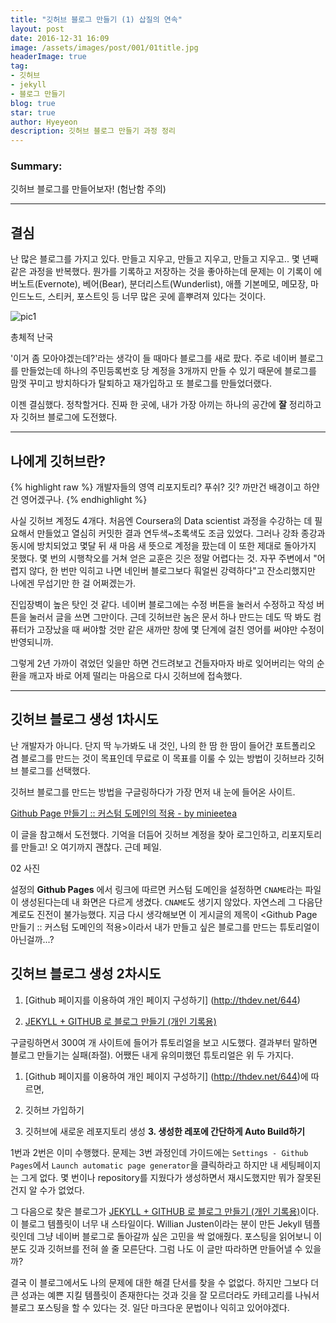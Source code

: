 ```yaml
---
title: "깃허브 블로그 만들기 (1) 삽질의 연속"
layout: post
date: 2016-12-31 16:09
image: /assets/images/post/001/01title.jpg
headerImage: true
tag:
- 깃허브
- jekyll
- 블로그 만들기
blog: true
star: true
author: Hyeyeon
description: 깃허브 블로그 만들기 과정 정리
---
```


### Summary:

깃허브 블로그를 만들어보자! (험난함 주의)

---

## 결심

난 많은 블로그를 가지고 있다. 만들고 지우고, 만들고 지우고, 만들고 지우고.. 몇 년째 같은 과정을 반복했다. 뭔가를 기록하고 저장하는 것을 좋아하는데 문제는 이 기록이 에버노트(Evernote), 베어(Bear), 분더리스트(Wunderlist), 애플 기본메모, 메모장, 마인드노드, 스티커, 포스트잇 등 너무 많은 곳에 흩뿌려져 있다는 것이다.

![pic1](post/images/01_01.png)
<figcaption class="caption">총체적 난국</figcaption>

'이거 좀 모아야겠는데?'라는 생각이 들 때마다 블로그를 새로 팠다. 주로 네이버 블로그를 만들었는데 하나의 주민등록번호 당 계정을 3개까지 만들 수 있기 때문에 블로그를 맘껏 꾸미고 방치하다가 탈퇴하고 재가입하고 또 블로그를 만들었더랬다.

이젠 결심했다. 정착할거다. 진짜 한 곳에, 내가 가장 아끼는 하나의 공간에 **잘** 정리하고자 깃허브 블로그에 도전했다.


---


## 나에게 깃허브란?

{% highlight raw %}
개발자들의 영역
리포지토리? 푸쉬? 깃?
까만건 배경이고 하얀건 영어겠구나.
{% endhighlight %}

사실 깃허브 계정도 4개다. 처음엔 Coursera의 Data scientist 과정을 수강하는 데 필요해서 만들었고 열심히 커밋한 결과 연두색~초록색도 조금 있었다. 그러나 강좌 종강과 동시에 방치되었고 몇달 뒤 새 마음 새 뜻으로 계정을 팠는데 이 또한 제대로 돌아가지 못했다. 몇 번의 시행착오를 거쳐 얻은 교훈은 깃은 정말 어렵다는 것. 자꾸 주변에서 "어렵지 않다, 한 번만 익히고 나면 네인버 블로그보다 훠얼씬 강력하다"고 잔소리했지만 나에겐 무섭기만 한 걸 어쩌겠는가.

진입장벽이 높은 탓인 것 같다. 네이버 블로그에는 수정 버튼을 눌러서 수정하고 작성 버튼을 눌러서 글을 쓰면 그만이다. 근데 깃허브란 놈은 문서 하나 만드는 데도 딱 봐도 컴퓨터가 고장났을 때 써야할 것만 같은 새까만 창에 몇 단계에 걸친 영어를 써야만 수정이 반영되니까.

그렇게 2년 가까이 겪었던 잊을만 하면 건드려보고 건들자마자 바로 잊어버리는 악의 순환을 깨고자 바로 어제 떨리는 마음으로 다시 깃허브에 접속했다.

---

## 깃허브 블로그 생성 1차시도

난 개발자가 아니다. 단지 딱 누가봐도 내 것인, 나의 한 땀 한 땀이 들어간 포트폴리오 겸 블로그를 만드는 것이 목표인데 무료로 이 목표를 이룰 수 있는 방법이 깃허브라 깃허브 블로그를 선택했다.

깃허브 블로그를 만드는 방법을 구글링하다가 가장 먼저 내 눈에 들어온 사이트.

[Github Page 만들기 :: 커스텀 도메인의 적용 - by minieetea](https://minieetea.com/2016/11/archives/4816)

이 글을 참고해서 도전했다. 기억을 더듬어 깃허브 계정을 찾아 로그인하고, 리포지토리를 만들고! 오 여기까지 괜찮다. 근데 페일.


02 사진

설정의 **Github Pages** 에서 링크에 따르면 커스텀 도메인을 설정하면 <code>CNAME</code>라는 파일이 생성된다는데 내 화면은 다르게 생겼다. <code>CNAME</code>도 생기지 않았다. 자연스레 그 다음단계로도 진전이 불가능했다. 지금 다시 생각해보면 이 게시글의 제목이 <Github Page 만들기 :: 커스텀 도메인의 적용>이라서 내가 만들고 싶은 블로그를 만드는 튜토리얼이 아닌걸까...?

## 깃허브 블로그 생성 2차시도

1. [Github 페이지를 이용하여 개인 페이지 구성하기] (http://thdev.net/644)

2. [JEKYLL + GITHUB 로 블로그 만들기 (개인 기록용)](http://kr.minibrary.com/127/)

구글링하면서 300여 개 사이트에 들어가 튜토리얼을 보고 시도했다. 결과부터 말하면 블로그 만들기는 실패(좌절). 어쨌든 내게 유의미했던 튜토리얼은 위 두 가지다.


1. [Github 페이지를 이용하여 개인 페이지 구성하기] (http://thdev.net/644)에 따르면,

1. 깃허브 가입하기
2. 깃허브에 새로운 레포지토리 생성
**3. 생성한 레포에 간단하게 Auto Build하기**

1번과 2번은 이미 수행했다. 문제는 3번 과정인데 가이드에는 `Settings - Github Pages`에서 `Launch automatic page generator`을 클릭하라고 하지만 내 세팅페이지는 그게 없다. 몇 번이나 repository를 지웠다가 생성하면서 재시도했지만 뭐가 잘못된건지 알 수가 없었다.


그 다음으로 찾은 블로그가 [JEKYLL + GITHUB 로 블로그 만들기 (개인 기록용)](http://kr.minibrary.com/127/)이다. 이 블로그 템플릿이 너무 내 스타일이다. Willian Justen이라는 분이 만든 Jekyll 템플릿인데 그냥 네이버 블로그로 돌아갈까 싶은 고민을 싹 없애줬다. 포스팅을 읽어보니 이 분도 깃과 깃허브를 전혀 쓸 줄 모른단다. 그럼 나도 이 글만 따라하면 만들어낼 수 있을까?

결국 이 블로그에서도 나의 문제에 대한 해결 단서를 찾을 수 없없다. 하지만 그보다 더 큰 성과는 예쁜 지킬 템플릿이 존재한다는 것과 깃을 잘 모르더라도 카테고리를 나눠서 블로그 포스팅을 할 수 있다는 것. 일단 마크다운 문법이나 익히고 있어야겠다.
